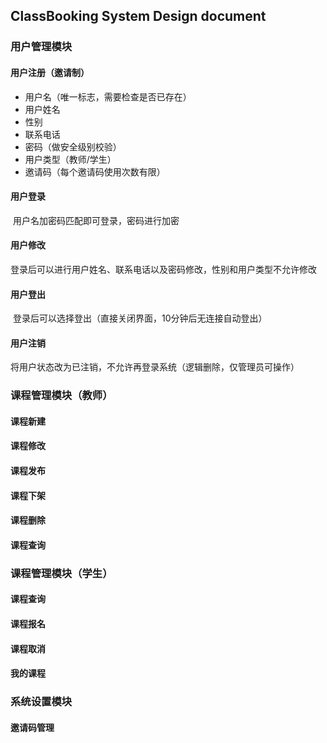 ## ClassBooking System Design document

### 用户管理模块

#### 用户注册（邀请制）

* 用户名（唯一标志，需要检查是否已存在）
* 用户姓名
* 性别
* 联系电话
* 密码（做安全级别校验）
* 用户类型（教师/学生）
* 邀请码（每个邀请码使用次数有限）

#### 用户登录

​	用户名加密码匹配即可登录，密码进行加密

#### 用户修改

​	登录后可以进行用户姓名、联系电话以及密码修改，性别和用户类型不允许修改

#### 用户登出

​	登录后可以选择登出（直接关闭界面，10分钟后无连接自动登出）

#### 用户注销

​	将用户状态改为已注销，不允许再登录系统（逻辑删除，仅管理员可操作）

### 课程管理模块（教师）

#### 课程新建

#### 课程修改

#### 课程发布

#### 课程下架

#### 课程删除

#### 课程查询

### 课程管理模块（学生）

#### 课程查询

#### 课程报名

#### 课程取消

#### 我的课程

### 系统设置模块

#### 邀请码管理





